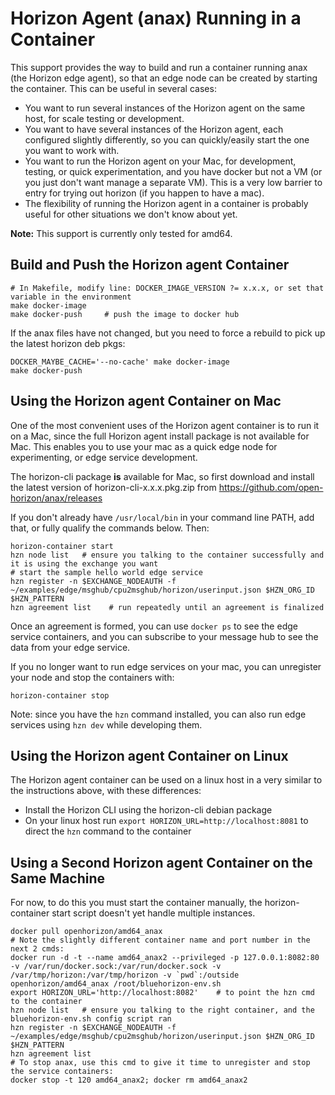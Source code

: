 # Horizon Agent (anax) Running in a Container

This support provides the way to build and run a container running anax (the Horizon edge agent), so that an edge node can be created by starting the container. This can be useful in several cases:
- You want to run several instances of the Horizon agent on the same host, for scale testing or development.
- You want to have several instances of the Horizon agent, each configured slightly differently, so you can quickly/easily start the one you want to work with.
- You want to run the Horizon agent on your Mac, for development, testing, or quick experimentation, and you have docker but not a VM (or you just don't want manage a separate VM). This is a very low barrier to entry for trying out horizon (if you happen to have a mac).
- The flexibility of running the Horizon agent in a container is probably useful for other situations we don't know about yet.

**Note:** This support is currently only tested for amd64.

## Build and Push the Horizon agent Container

```
# In Makefile, modify line: DOCKER_IMAGE_VERSION ?= x.x.x, or set that variable in the environment
make docker-image
make docker-push     # push the image to docker hub
```

If the anax files have not changed, but you need to force a rebuild to pick up the latest horizon deb pkgs:

```
DOCKER_MAYBE_CACHE='--no-cache' make docker-image
make docker-push
```

## Using the Horizon agent Container on **Mac**

One of the most convenient uses of the Horizon agent container is to run it on a Mac, since the full Horizon agent install package is not available for Mac. This enables you to use your mac as a quick edge node for experimenting, or edge service development.

The horizon-cli package **is** available for Mac, so first download and install the latest version of horizon-cli-x.x.x.pkg.zip from https://github.com/open-horizon/anax/releases

If you don't already have `/usr/local/bin` in your command line PATH, add that, or fully qualify the commands below. Then:

```
horizon-container start
hzn node list   # ensure you talking to the container successfully and it is using the exchange you want
# start the sample hello world edge service
hzn register -n $EXCHANGE_NODEAUTH -f ~/examples/edge/msghub/cpu2msghub/horizon/userinput.json $HZN_ORG_ID $HZN_PATTERN
hzn agreement list    # run repeatedly until an agreement is finalized
```

Once an agreement is formed, you can use `docker ps` to see the edge service containers, and you can subscribe to your message hub to see the data from your edge service.

If you no longer want to run edge services on your mac, you can unregister your node and stop the containers with:
```
horizon-container stop
```

Note: since you have the `hzn` command installed, you can also run edge services using `hzn dev` while developing them.

## Using the Horizon agent Container on **Linux**

The Horizon agent container can be used on a linux host in a very similar to the instructions above, with these differences:
- Install the Horizon CLI using the horizon-cli debian package
- On your linux host run `export HORIZON_URL=http://localhost:8081` to direct the `hzn` command to the container

## Using a Second Horizon agent Container on the Same Machine

For now, to do this you must start the container manually, the horizon-container start script doesn't yet handle multiple instances.


```
docker pull openhorizon/amd64_anax
# Note the slightly different container name and port number in the next 2 cmds:
docker run -d -t --name amd64_anax2 --privileged -p 127.0.0.1:8082:80 -v /var/run/docker.sock:/var/run/docker.sock -v /var/tmp/horizon:/var/tmp/horizon -v `pwd`:/outside openhorizon/amd64_anax /root/bluehorizon-env.sh
export HORIZON_URL='http://localhost:8082'    # to point the hzn cmd to the container
hzn node list   # ensure you talking to the right container, and the bluehorizon-env.sh config script ran
hzn register -n $EXCHANGE_NODEAUTH -f ~/examples/edge/msghub/cpu2msghub/horizon/userinput.json $HZN_ORG_ID $HZN_PATTERN
hzn agreement list
# To stop anax, use this cmd to give it time to unregister and stop the service containers:
docker stop -t 120 amd64_anax2; docker rm amd64_anax2
```
